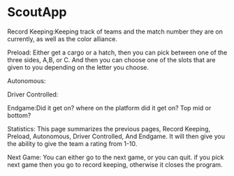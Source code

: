 # ScoutApp


Record Keeping:Keeping track of teams and the match number they are on currently, as well as the color alliance.

Preload: Either get a cargo or a hatch, then you can pick between one of the three sides, A,B, or C. And then you can choose one of the slots that are given to you depending on the letter you choose.

Autonomous:

Driver Controlled:

Endgame:Did it get on? where on the platform did it get on? Top mid or bottom?

Statistics: This page summarizes the previous pages, Record Keeping, Preload, Autonomous, Driver Controlled, And Endgame. It will then give you the ability to give the team a rating from 1-10.

Next Game: You can either go to the next game, or you can quit. if you pick next game then you go to record keeping, otherwise it closes the program. 

